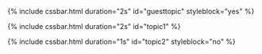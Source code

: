 {% include cssbar.html duration="2s" id="guesttopic" styleblock="yes" %}

{% include cssbar.html duration="2s" id="topic1" %}

{% include cssbar.html duration="1s" id="topic2" styleblock="no" %}
